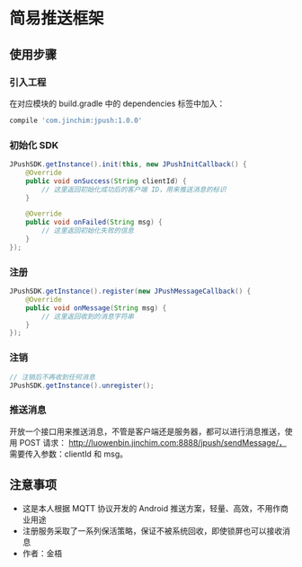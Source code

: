 # 简易推送框架

## 使用步骤

### 引入工程

在对应模块的 build.gradle 中的 dependencies 标签中加入：

``` gradle
compile 'com.jinchim:jpush:1.0.0'
```

### 初始化 SDK

``` java
JPushSDK.getInstance().init(this, new JPushInitCallback() {
    @Override
    public void onSuccess(String clientId) {
        // 这里返回初始化成功后的客户端 ID，用来推送消息的标识
    }

    @Override
    public void onFailed(String msg) {
        // 这里返回初始化失败的信息
    }
});
```

### 注册

``` java
JPushSDK.getInstance().register(new JPushMessageCallback() {
    @Override
    public void onMessage(String msg) {
        // 这里返回收到的消息字符串
    }
});
```

### 注销

``` java
// 注销后不再收到任何消息
JPushSDK.getInstance().unregister();
```

### 推送消息

开放一个接口用来推送消息，不管是客户端还是服务器，都可以进行消息推送，使用 POST 请求：
http://luowenbin.jinchim.com:8888/jpush/sendMessage/，
需要传入参数：clientId 和 msg。


## 注意事项

* 这是本人根据 MQTT 协议开发的 Android 推送方案，轻量、高效，不用作商业用途
* 注册服务采取了一系列保活策略，保证不被系统回收，即使锁屏也可以接收消息
* 作者：金梧
